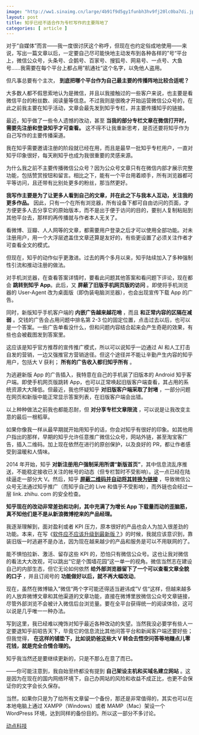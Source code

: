 ```yaml
---
image: "http://ww1.sinaimg.cn/large/4b91f9d5gy1funbh3hv9fj20lc0ba7di.jpg"
layout: post
title: 知乎已经不适合作为专栏写作的主要阵地了
categories: [ article ]
---
```


对于“自媒体”而言——我一度很讨厌这个称呼，但现在也约定俗成地使用——来说，写出一篇文章以后，一定要自己尽可能快地主动发布到各种各样的”号“平台上，微信公众号，头条号、企鹅号、百家号、搜狐号、网易号、一点号、大鱼号……我需要在每个平台上都占用”航通社“这个名字，以免他人盗用。

但凡事总要有个主次， **到底把哪个平台作为自己最主要的传播阵地比较合适呢？**

大多数人都不假思索地认为是微信，并且以我接触过的一些客户来说，也主要是看微信平台的粉丝数、阅读量等信息。不过我则是很晚才开始运营微信公众号的，在此之前我主要在知乎活动，文章会最先发到知乎专栏，并主要传播知乎的链接。

最近，知乎做了一些令人遗憾的改动，甚至 **当我的部分专栏文章在微信打开时，需要先注册和登录知乎才可查看。** 这不得不让我重新思考，是否还要将知乎作为自己写作的主要传播渠道。

我在知乎需要邀请注册的阶段就已经在用，而且是最早一批知乎专栏用户，一直对知乎印象很好，每天刷知乎也成为我很重要的灵感来源。

为什么我之前不主要传播微信公众号？因为公众号文章只有在微信内部才展示完整功能，包括赞赏按钮和留言。相比之下，能有一个平台用着顺手，所有浏览器都可平等访问，且还带有比别处更多的粉丝，那当然更好。

**我写作主要是为了让更多人看到自己的文章，并在此之下与我本人互动，关注我的更多作品。** 因此，只有一个在所有浏览器，所有设备下都可自由访问的页面，才方便更多人去分享它的原始版本，而不是出于便于访问的目的，要别人复制粘贴到其他平台去，那样的再传播就与作者本人无关了。

看微博、豆瓣、人人网等的文章，都需要用户登录之后才可以使用全部功能。对未注册用户，用一个大浮层遮盖住文章还算是友好的，有些更设置了必须关注作者才可查看全文的模式。

但现在，知乎的动作似乎更激进。过去的两个多月以来，知乎陆续加入了多种强制性引流和推动注册的做法。

对手机浏览器，在查看答案详情时，要看此问题其他答案和看问题下评论，现在都会 **跳转到知乎 App**。此后，又 **屏蔽了旧版手机网页版的访问** 。即使将手机浏览器的 User-Agent 改为桌面版（即伪装电脑浏览器），也会出现宣传下载 App 的广告。

同时，新版知乎手机客户端的 **内嵌广告越来越花哨** ，而且 **和正常内容的区隔在减弱** 。交钱的广告会占用问题中排名第 2-3 位的固定位置，点击过去以后，也可以是一个答案。一些广告单看没什么，但和问题内容结合起来会产生奇葩的效果，有些也会被截图发到答案里。

这应该是知乎官方推荐的宣传推广模式，所以可以说知乎一边通过 AI 和人工打击自发的营销，一边又强推官方营销途径。但这个途径并不能让辛勤产生内容的知乎用户，包括大 V 获利； **所有的广告收入都归知乎所有** 。

为逃避新版 App 的广告插入，我特意在自己的手机装了旧版本的 Android 知乎客户端。即使手机网页版跳转 App，也可以正常唤起旧版客户端查看，其占用的系统资源大大降低。但最近，我也怀疑知乎 **对旧版客户端采取了封堵** ，一部分问题在网页和新版中能正常显示答案列表，在旧版客户端会出错。

以上种种做法之前我也都能忍耐，但 **对分享专栏文章限流** ，可以说是让我改变主意的最后一根稻草。

如果你像我一样从最早期就开始用知乎的话，你会对知乎有很好的印象。如其他用户指出的那样，早期的知乎允许任意推广微信公众号，网站外链，甚至淘宝客广告，插入二维码。加上现在依然在进行的原创保护，以及良好的 PR，都让作者感受到温暖和人情味。

2014 年开始，知乎 **对新注册用户强制采用所谓“新版首页”**，其中信息流乱序推送，不能稳定接收已关注的帐号的动态（但专栏暂时不受影响）。这一点已经在陆续逼走一部分大 V。然后，知乎 [**屏蔽二维码并自动将其转换为链接**](https://zhuanlan.zhihu.com/p/21349196) ，导致微信公众号无法通过知乎推广（而知乎自己的 Live 和值乎不受影响），而外链也会经过一层 link. zhihu. com 的安全检查。

**知乎现在的改动非常差劲和功利，其中充满了为增长 App 下载量而动的歪脑筋，真不知他们是不是从新浪微博挖来的产品经理。**

我逐渐理解到，面对盈利或者 KPI 压力，原本很好的产品也会人为加入很差劲的功能。本来，在写《[软件应不应该升级到最新版？](http://www.geekpark.net/news/187221)》的时候，我就应该意识到，靠装旧版一时逃避不是办法，因为现在越来越少的产品和服务是可以不用联网的了。

能不惧怕拉新、激活、留存这些 KPI 的，恐怕只有微信公众号。这也让我对微信的看法大大改观，可以跳出“它是个围墙花园”这一单一的视角。微信当然志在建设自己的内部生态，但它无论如何依然 **给外部浏览器留下了一个可以查看文章全貌的口子** ，并且订阅号的 **功能做好以后，就不再大幅改动**。

现在，虽然在微博输入”微信“两个字可能还得适当避讳成”V 信“这样，但越来越多的人放弃微博文章和其他渠道的文章功能，直接在微博里放微信公众号文章链接，尽管外部浏览不会被计入微信后台浏览量。要在全平台获得统一的阅读体验，这可以说是几乎唯一一种办法。

写到这里，我已经难以掩饰对知乎最近各种改动的失望。当然我没必要学有些人一定要退知乎前昭告天下，毕竟它的信息流比其他问答平台和新闻客户端还要好些；但我觉得， **在这样的铺垫下，比如说奶爸这些大 V 转会去悟空问答等地赚点儿零花钱，就是完全合情合理的。**

知乎我当然还是要继续更新的，只是不那么在意了而已。

——你可能注意到，我自始至终都没有提到 **自己架设主机和买域名建立网站** 。这是因为在现在的国内网络环境下，自己办网站的风险和收益不成正比，也更不会保证你的文字会长久保存。

当然，如果你只是为了给所有文章留一个备份，那还是非常值得的，其实也可以在本地电脑上通过 XAMPP（Windows）或者 MAMP（Mac）架设一个 WordPress 环境，达到同样的备份目的。所以这一部分不多讨论。

[动点科技](https://cn.technode.com/post/2018-02-05/zhihu-urge-mobile-users-turn-to-its-app/)

